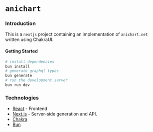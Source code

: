 # `anichart`

### Introduction

This is a `nextjs` project containing an implementation of `anichart.net` written using ChakraUI.

#### Getting Started

```bash
# install dependencies
bun install
# generate graphql types
bun generate
# run the development server
bun run dev
```

### Technologies

- [React](https://react.dev/) - Frontend
- [Next.js](https://nextjs.org/) - Server-side generation and API.
- [Chakra](https://chakra-ui.com/)
- [Bun](https://bun.sh/)
